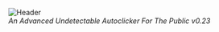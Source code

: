 
![Header](https://akki.vip/assets/css/images/header.png)
<br>
<i>An Advanced Undetectable Autoclicker For The Public v0.23</i>
